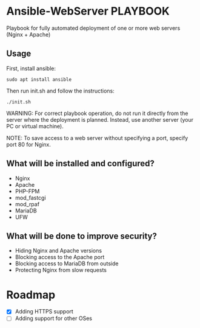 # Ansible-WebServer PLAYBOOK
Playbook for fully automated deployment of one or more web servers (Nginx + Apache)

## Usage

First, install ansible:
```
sudo apt install ansible
```

Then run init.sh and follow the instructions:
```
./init.sh
```
WARNING: For correct playbook operation, do not run it directly from the server where the deployment is planned. Instead, use another server (your PC or virtual machine).

NOTE: To save access to a web server without specifying a port, specify port 80 for Nginx.

## What will be installed and configured?
- Nginx
- Apache
- PHP-FPM
- mod_fastcgi
- mod_rpaf
- MariaDB
- UFW

## What will be done to improve security?
- Hiding Nginx and Apache versions
- Blocking access to the Apache port
- Blocking access to MariaDB from outside
- Protecting Nginx from slow requests

# Roadmap

- [X] Adding HTTPS support
- [ ] Adding support for other OSes
